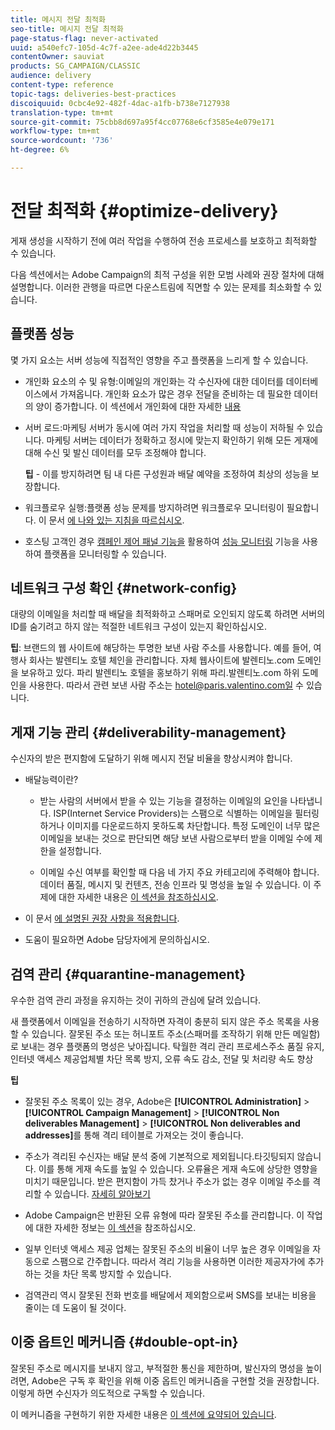 ```yaml
---
title: 메시지 전달 최적화
seo-title: 메시지 전달 최적화
page-status-flag: never-activated
uuid: a540efc7-105d-4c7f-a2ee-ade4d22b3445
contentOwner: sauviat
products: SG_CAMPAIGN/CLASSIC
audience: delivery
content-type: reference
topic-tags: deliveries-best-practices
discoiquuid: 0cbc4e92-482f-4dac-a1fb-b738e7127938
translation-type: tm+mt
source-git-commit: 75cbb8d697a95f4cc07768e6cf3585e4e079e171
workflow-type: tm+mt
source-wordcount: '736'
ht-degree: 6%

---
```



# 전달 최적화 {#optimize-delivery}

게재 생성을 시작하기 전에 여러 작업을 수행하여 전송 프로세스를 보호하고 최적화할 수 있습니다.

다음 섹션에서는 Adobe Campaign의 최적 구성을 위한 모범 사례와 권장 절차에 대해 설명합니다. 이러한 관행을 따르면 다운스트림에 직면할 수 있는 문제를 최소화할 수 있습니다.

## 플랫폼 성능

몇 가지 요소는 서버 성능에 직접적인 영향을 주고 플랫폼을 느리게 할 수 있습니다.

* 개인화 요소의 수 및 유형:이메일의 개인화는 각 수신자에 대한 데이터를 데이터베이스에서 가져옵니다. 개인화 요소가 많은 경우 전달을 준비하는 데 필요한 데이터의 양이 증가합니다.  이 섹션에서 개인화에 대한 자세한 [내용](../../delivery/using/about-personalization.md)

* 서버 로드:마케팅 서버가 동시에 여러 가지 작업을 처리할 때 성능이 저하될 수 있습니다. 마케팅 서버는 데이터가 정확하고 정시에 맞는지 확인하기 위해 모든 게재에 대해 수신 및 발신 데이터를 모두 조정해야 합니다.

   **팁** - 이를 방지하려면 팀 내 다른 구성원과 배달 예약을 조정하여 최상의 성능을 보장합니다.

* 워크플로우 실행:플랫폼 성능 문제를 방지하려면 워크플로우 모니터링이 필요합니다. 이 문서 [에 나와 있는 지침을 따르십시오](../../workflow/using/workflow-best-practices.md#execution-and-performance).

* 호스팅 고객인 경우 [캠페인 제어 패널 기능을](https://docs.adobe.com/content/help/en/control-panel/using/discover-control-panel/key-features.html) 활용하여 [성능 모니터링](https://docs.adobe.com/content/help/en/control-panel/using/performance-monitoring/about-performance-monitoring.html) 기능을 사용하여 플랫폼을 모니터링할 수 있습니다.

## 네트워크 구성 확인 {#network-config}

대량의 이메일을 처리할 때 배달을 최적화하고 스패머로 오인되지 않도록 하려면 서버의 ID를 숨기려고 하지 않는 적절한 네트워크 구성이 있는지 확인하십시오.

**팁**: 브랜드의 웹 사이트에 해당하는 투명한 보낸 사람 주소를 사용합니다. 예를 들어, 여행사 회사는 발렌티노 호텔 체인을 관리합니다. 자체 웹사이트에 발렌티노.com 도메인을 보유하고 있다. 파리 발렌티노 호텔을 홍보하기 위해 파리.발렌티노.com 하위 도메인을 사용한다. 따라서 관련 보낸 사람 주소는 hotel@paris.valentino.com일 수 있습니다.

## 게재 기능 관리 {#deliverability-management}

수신자의 받은 편지함에 도달하기 위해 메시지 전달 비율을 향상시켜야 합니다.

* 배달능력이란?

   * 받는 사람의 서버에서 받을 수 있는 기능을 결정하는 이메일의 요인을 나타냅니다. ISP(Internet Service Providers)는 스팸으로 식별하는 이메일을 필터링하거나 이미지를 다운로드하지 못하도록 차단합니다. 특정 도메인이 너무 많은 이메일을 보내는 것으로 판단되면 해당 보낸 사람으로부터 받을 이메일 수에 제한을 설정합니다.

   * 이메일 수신 여부를 확인할 때 다음 네 가지 주요 카테고리에 주력해야 합니다.데이터 품질, 메시지 및 컨텐츠, 전송 인프라 및 명성을 높일 수 있습니다. 이 주제에 대한 자세한 내용은 [이 섹션을 참조하십시오](../../delivery/using/about-deliverability.md).

* 이 문서 [에 설명된 권장 사항을 적용합니다](../../delivery/using/deliverability-key-points.md).

* 도움이 필요하면 Adobe 담당자에게 문의하십시오.

## 검역 관리 {#quarantine-management}

우수한 검역 관리 과정을 유지하는 것이 귀하의 관심에 달려 있습니다.

새 플랫폼에서 이메일을 전송하기 시작하면 자격이 충분히 되지 않은 주소 목록을 사용할 수 있습니다. 잘못된 주소 또는 허니포트 주소(스패머를 조작하기 위해 만든 메일함)로 보내는 경우 플랫폼의 명성은 낮아집니다. 탁월한 격리 관리 프로세스주소 품질 유지, 인터넷 액세스 제공업체별 차단 목록 방지, 오류 속도 감소, 전달 및 처리량 속도 향상

**팁**

* 잘못된 주소 목록이 있는 경우, Adobe은 **[!UICONTROL Administration]** > **[!UICONTROL Campaign Management]** > **[!UICONTROL Non deliverables Management]** > **[!UICONTROL Non deliverables and addresses]**&#x200B;를 통해 격리 테이블로 가져오는 것이 좋습니다.

* 주소가 격리된 수신자는 배달 분석 중에 기본적으로 제외됩니다.타깃팅되지 않습니다. 이를 통해 게재 속도를 높일 수 있습니다. 오류율은 게재 속도에 상당한 영향을 미치기 때문입니다. 받은 편지함이 가득 찼거나 주소가 없는 경우 이메일 주소를 격리할 수 있습니다. [자세히 알아보기](#identifying-quarantined-addresses-for-a-delivery)

* Adobe Campaign은 반환된 오류 유형에 따라 잘못된 주소를 관리합니다. 이 작업에 대한 자세한 정보는 [이 섹션](../../delivery/using/understanding-quarantine-management.md)을 참조하십시오.


* 일부 인터넷 액세스 제공 업체는 잘못된 주소의 비율이 너무 높은 경우 이메일을 자동으로 스팸으로 간주합니다. 따라서 격리 기능을 사용하면 이러한 제공자가에 추가하는 것을 차단 목록 방지할 수 있습니다.

* 검역관리 역시 잘못된 전화 번호를 배달에서 제외함으로써 SMS를 보내는 비용을 줄이는 데 도움이 될 것이다.

## 이중 옵트인 메커니즘 {#double-opt-in}

잘못된 주소로 메시지를 보내지 않고, 부적절한 통신을 제한하며, 발신자의 명성을 높이려면, Adobe은 구독 후 확인을 위해 이중 옵트인 메커니즘을 구현할 것을 권장합니다. 이렇게 하면 수신자가 의도적으로 구독할 수 있습니다.

이 메커니즘을 구현하기 위한 자세한 내용은 [이 섹션에 요약되어 있습니다](../../web/using/use-cases--web-forms.md).

